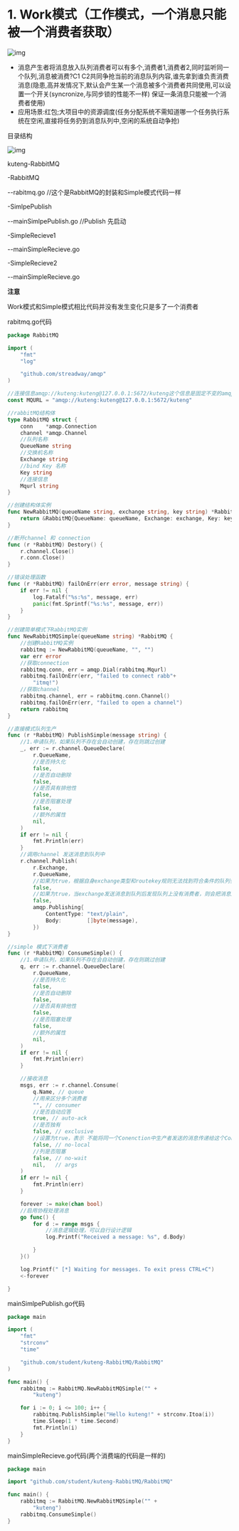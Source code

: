 # 1. Work模式（工作模式，一个消息只能被一个消费者获取）

![img](https://www.topgoer.com/static/9.3/2.png)

- 消息产生者将消息放入队列消费者可以有多个,消费者1,消费者2,同时监听同一个队列,消息被消费?C1 C2共同争抢当前的消息队列内容,谁先拿到谁负责消费消息(隐患,高并发情况下,默认会产生某一个消息被多个消费者共同使用,可以设置一个开关(syncronize,与同步锁的性能不一样) 保证一条消息只能被一个消费者使用)
- 应用场景:红包;大项目中的资源调度(任务分配系统不需知道哪一个任务执行系统在空闲,直接将任务扔到消息队列中,空闲的系统自动争抢)

目录结构

![img](https://www.topgoer.com/static/9.3/36.png)

kuteng-RabbitMQ

-RabbitMQ

--rabitmq.go //这个是RabbitMQ的封装和Simple模式代码一样

-SimlpePublish

--mainSimlpePublish.go //Publish 先启动

-SimpleRecieve1

--mainSimpleRecieve.go

-SimpleRecieve2

--mainSimpleRecieve.go

**注意**

Work模式和Simple模式相比代码并没有发生变化只是多了一个消费者

rabitmq.go代码

```go
package RabbitMQ

import (
    "fmt"
    "log"

    "github.com/streadway/amqp"
)

//连接信息amqp://kuteng:kuteng@127.0.0.1:5672/kuteng这个信息是固定不变的amqp://事固定参数后面两个是用户名密码ip地址端口号Virtual Host
const MQURL = "amqp://kuteng:kuteng@127.0.0.1:5672/kuteng"

//rabbitMQ结构体
type RabbitMQ struct {
    conn    *amqp.Connection
    channel *amqp.Channel
    //队列名称
    QueueName string
    //交换机名称
    Exchange string
    //bind Key 名称
    Key string
    //连接信息
    Mqurl string
}

//创建结构体实例
func NewRabbitMQ(queueName string, exchange string, key string) *RabbitMQ {
    return &RabbitMQ{QueueName: queueName, Exchange: exchange, Key: key, Mqurl: MQURL}
}

//断开channel 和 connection
func (r *RabbitMQ) Destory() {
    r.channel.Close()
    r.conn.Close()
}

//错误处理函数
func (r *RabbitMQ) failOnErr(err error, message string) {
    if err != nil {
        log.Fatalf("%s:%s", message, err)
        panic(fmt.Sprintf("%s:%s", message, err))
    }
}

//创建简单模式下RabbitMQ实例
func NewRabbitMQSimple(queueName string) *RabbitMQ {
    //创建RabbitMQ实例
    rabbitmq := NewRabbitMQ(queueName, "", "")
    var err error
    //获取connection
    rabbitmq.conn, err = amqp.Dial(rabbitmq.Mqurl)
    rabbitmq.failOnErr(err, "failed to connect rabb"+
        "itmq!")
    //获取channel
    rabbitmq.channel, err = rabbitmq.conn.Channel()
    rabbitmq.failOnErr(err, "failed to open a channel")
    return rabbitmq
}

//直接模式队列生产
func (r *RabbitMQ) PublishSimple(message string) {
    //1.申请队列，如果队列不存在会自动创建，存在则跳过创建
    _, err := r.channel.QueueDeclare(
        r.QueueName,
        //是否持久化
        false,
        //是否自动删除
        false,
        //是否具有排他性
        false,
        //是否阻塞处理
        false,
        //额外的属性
        nil,
    )
    if err != nil {
        fmt.Println(err)
    }
    //调用channel 发送消息到队列中
    r.channel.Publish(
        r.Exchange,
        r.QueueName,
        //如果为true，根据自身exchange类型和routekey规则无法找到符合条件的队列会把消息返还给发送者
        false,
        //如果为true，当exchange发送消息到队列后发现队列上没有消费者，则会把消息返还给发送者
        false,
        amqp.Publishing{
            ContentType: "text/plain",
            Body:        []byte(message),
        })
}

//simple 模式下消费者
func (r *RabbitMQ) ConsumeSimple() {
    //1.申请队列，如果队列不存在会自动创建，存在则跳过创建
    q, err := r.channel.QueueDeclare(
        r.QueueName,
        //是否持久化
        false,
        //是否自动删除
        false,
        //是否具有排他性
        false,
        //是否阻塞处理
        false,
        //额外的属性
        nil,
    )
    if err != nil {
        fmt.Println(err)
    }

    //接收消息
    msgs, err := r.channel.Consume(
        q.Name, // queue
        //用来区分多个消费者
        "", // consumer
        //是否自动应答
        true, // auto-ack
        //是否独有
        false, // exclusive
        //设置为true，表示 不能将同一个Conenction中生产者发送的消息传递给这个Connection中 的消费者
        false, // no-local
        //列是否阻塞
        false, // no-wait
        nil,   // args
    )
    if err != nil {
        fmt.Println(err)
    }

    forever := make(chan bool)
    //启用协程处理消息
    go func() {
        for d := range msgs {
            //消息逻辑处理，可以自行设计逻辑
            log.Printf("Received a message: %s", d.Body)

        }
    }()

    log.Printf(" [*] Waiting for messages. To exit press CTRL+C")
    <-forever

}
```

mainSimlpePublish.go代码

```go
package main

import (
    "fmt"
    "strconv"
    "time"

    "github.com/student/kuteng-RabbitMQ/RabbitMQ"
)

func main() {
    rabbitmq := RabbitMQ.NewRabbitMQSimple("" +
        "kuteng")

    for i := 0; i <= 100; i++ {
        rabbitmq.PublishSimple("Hello kuteng!" + strconv.Itoa(i))
        time.Sleep(1 * time.Second)
        fmt.Println(i)
    }
}
```

mainSimpleRecieve.go代码(两个消费端的代码是一样的)

```go
package main

import "github.com/student/kuteng-RabbitMQ/RabbitMQ"

func main() {
    rabbitmq := RabbitMQ.NewRabbitMQSimple("" +
        "kuteng")
    rabbitmq.ConsumeSimple()
}
```